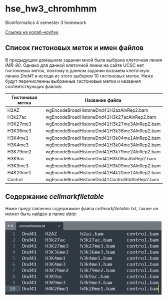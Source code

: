 # hse_hw3_chromhmm
Bioinformatics 4 semester 3 homework

[Ссылка на колаб-ноубук](https://colab.research.google.com/drive/18vpMaF8UTjqc32R0d-hbZWOuU_sxG8D0?usp=sharing)

## Список гистоновых меток и имен файлов

В предыдущем домашнем задании мной была выбрана клеточная линия *IMR-90*. Однако для данной клеточной линии на сайте UCSC нет гистоновых меток, поэтому в данном задании возьмем клеточную линию *Dnd41* и исходя из этого выберем 10 гистоновых меток. Ниже будут перечисленны выбранные гистоновые метки и названия соответствующих файлов:  

Гистоновая метка   | Название файла 
------------------ | --------------------------------------------
H2AZ               | wgEncodeBroadHistoneDnd41H2azAlnRep2.bam
H3k27ac            | wgEncodeBroadHistoneDnd41H3k27acAlnRep2.bam
H3K27me3           | wgEncodeBroadHistoneDnd41H3k27me3AlnRep2.bam
H3K36me3           | wgEncodeBroadHistoneDnd41H3k36me3AlnRep2.bam
H3K4me1            | wgEncodeBroadHistoneDnd41H3k04me1AlnRep2.bam
H3K4me3            | wgEncodeBroadHistoneDnd41H3k04me3AlnRep2.bam
H3K79me2           | wgEncodeBroadHistoneDnd41H3k79me2AlnRep2.bam
H3K9ac             | wgEncodeBroadHistoneDnd41H3k09acAlnRep2.bam
H3K9me3            | wgEncodeBroadHistoneDnd41H3k09me3AlnRep2.bam
H4K20me1           | wgEncodeBroadHistoneDnd41H4k20me1AlnRep2.bam
Control            | wgEncodeBroadHistoneDnd41ControlStdAlnRep2.bam

## Содержание *cellmarkfiletable*

Ниже представленно содержимое файла *cellmarkfiletable.txt*, также он может быть найден в папке *data*:

<img src=https://github.com/TheMostKnown/hse_hw3_chromhmm/blob/main/img/cellmaker_img.jpg width=500/>  


